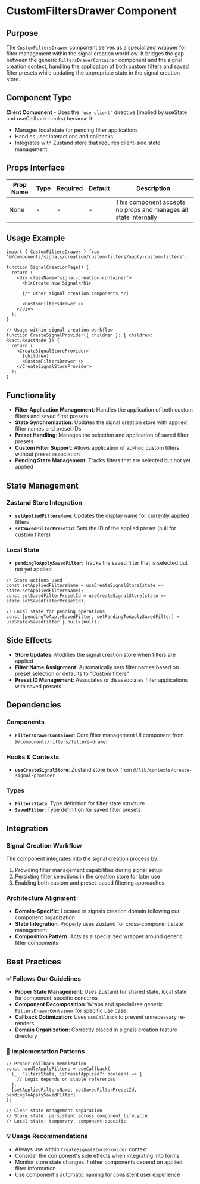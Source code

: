 # CustomFiltersDrawer Component

## Purpose
The `CustomFiltersDrawer` component serves as a specialized wrapper for filter management within the signal creation workflow. It bridges the gap between the generic `FiltersDrawerContainer` component and the signal creation context, handling the application of both custom filters and saved filter presets while updating the appropriate state in the signal creation store.

## Component Type
**Client Component** - Uses the `'use client'` directive (implied by useState and useCallback hooks) because it:
- Manages local state for pending filter applications
- Handles user interactions and callbacks
- Integrates with Zustand store that requires client-side state management

## Props Interface
| Prop Name | Type | Required | Default | Description |
|-----------|------|----------|---------|-------------|
| None | - | - | - | This component accepts no props and manages all state internally |

## Usage Example
```tsx
import { CustomFiltersDrawer } from '@/components/signals/creation/custom-filters/apply-custom-filters';

function SignalCreationPage() {
  return (
    <div className="signal-creation-container">
      <h1>Create New Signal</h1>
      
      {/* Other signal creation components */}
      
      <CustomFiltersDrawer />
    </div>
  );
}

// Usage within signal creation workflow
function CreateSignalProvider({ children }: { children: React.ReactNode }) {
  return (
    <CreateSignalStoreProvider>
      {children}
      <CustomFiltersDrawer />
    </CreateSignalStoreProvider>
  );
}
```

## Functionality
- **Filter Application Management**: Handles the application of both custom filters and saved filter presets
- **State Synchronization**: Updates the signal creation store with applied filter names and preset IDs
- **Preset Handling**: Manages the selection and application of saved filter presets
- **Custom Filter Support**: Allows application of ad-hoc custom filters without preset association
- **Pending State Management**: Tracks filters that are selected but not yet applied

## State Management
### Zustand Store Integration
- **`setAppliedFiltersName`**: Updates the display name for currently applied filters
- **`setSavedFilterPresetId`**: Sets the ID of the applied preset (null for custom filters)

### Local State
- **`pendingToApplySavedFilter`**: Tracks the saved filter that is selected but not yet applied

```tsx
// Store actions used
const setAppliedFiltersName = useCreateSignalStore(state => state.setAppliedFiltersName);
const setSavedFilterPresetId = useCreateSignalStore(state => state.setSavedFilterPresetId);

// Local state for pending operations
const [pendingToApplySavedFilter, setPendingToApplySavedFilter] = useState<SavedFilter | null>(null);
```

## Side Effects
- **Store Updates**: Modifies the signal creation store when filters are applied
- **Filter Name Assignment**: Automatically sets filter names based on preset selection or defaults to "Custom filters"
- **Preset ID Management**: Associates or disassociates filter applications with saved presets

## Dependencies
### Components
- **`FiltersDrawerContainer`**: Core filter management UI component from `@/components/filters/filters-drawer`

### Hooks & Contexts
- **`useCreateSignalStore`**: Zustand store hook from `@/lib/contexts/create-signal-provider`

### Types
- **`FiltersState`**: Type definition for filter state structure
- **`SavedFilter`**: Type definition for saved filter presets

## Integration
### Signal Creation Workflow
The component integrates into the signal creation process by:
1. Providing filter management capabilities during signal setup
2. Persisting filter selections in the creation store for later use
3. Enabling both custom and preset-based filtering approaches

### Architecture Alignment
- **Domain-Specific**: Located in signals creation domain following our component organization
- **State Integration**: Properly uses Zustand for cross-component state management
- **Composition Pattern**: Acts as a specialized wrapper around generic filter components

## Best Practices
### ✅ Follows Our Guidelines
- **Proper State Management**: Uses Zustand for shared state, local state for component-specific concerns
- **Component Decomposition**: Wraps and specializes generic `FiltersDrawerContainer` for specific use case
- **Callback Optimization**: Uses `useCallback` to prevent unnecessary re-renders
- **Domain Organization**: Correctly placed in signals creation feature directory

### 🔧 Implementation Patterns
```tsx
// Proper callback memoization
const handleApplyFilters = useCallback(
  (_: FiltersState, isPresetApplied?: boolean) => {
    // Logic depends on stable references
  },
  [setAppliedFiltersName, setSavedFilterPresetId, pendingToApplySavedFilter]
);

// Clear state management separation
// Store state: persistent across component lifecycle
// Local state: temporary, component-specific
```

### 💡 Usage Recommendations
- Always use within `CreateSignalStoreProvider` context
- Consider the component's side effects when integrating into forms
- Monitor store state changes if other components depend on applied filter information
- Use component's automatic naming for consistent user experience